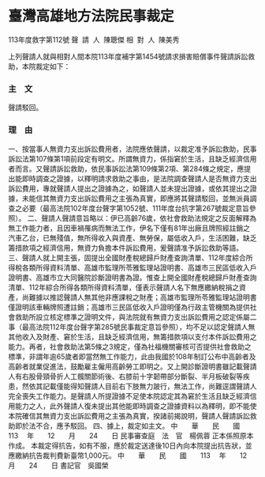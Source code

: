 # 臺灣高雄地方法院民事裁定
113年度救字第112號
聲  請  人  陳聰傑
相  對  人  陳美秀

上列聲請人就與相對人間本院113年度補字第1454號請求損害賠償事件聲請訴訟救助，本院裁定如下：
### 主　文
聲請駁回。
### 理　由
一、按當事人無資力支出訴訟費用者，法院應依聲請，以裁定准予訴訟救助，民事訴訟法第107條第1項前段定有明文。所謂無資力，係指窘於生活，且缺乏經濟信用者而言。又聲請訴訟救助，依民事訴訟法第109條第2項、第284條之規定，應提出能即時調查之證據，以釋明請求救助之事由，是法院調查聲請人是否無資力支出訴訟費用，專就聲請人提出之證據為之，如聲請人並未提出證據，或依其提出之證據，未能信其無資力支出訴訟費用之主張為真實，即應將其聲請駁回，並無派員調查之必要（最高法院102年度台聲字第1052號、111年度台抗字第267號裁定意旨參照）。
二、聲請人聲請意旨略以：伊已高齡76歲，依社會救助法規定之反面解釋為無工作能力者，且因車禍罹病而無法工作，伊名下僅有81年出廠且牌照經註銷之汽車乙台，已無殘值，無所得收入與資產、無勞保，屬低收入戶，生活困難，缺乏籌措款項之經濟信用，無資力負擔本件訴訟費用，爰聲請准予訴訟救助等語。
三、聲請人就上開主張，固提出全國財產稅總歸戶財產查詢清單、112年度綜合所得稅各類所得資料清單、高雄市監理所苓雅監理站證明書、高雄市三民區低收入戶證明書、高雄市立大同醫院診斷證明書為證。惟查上開全國財產稅總歸戶財產查詢清單、112年綜合所得各類所得資料清單，僅表示聲請人名下無應繳納稅捐之資產，尚難據以推認聲請人無其他非應課稅之財產；高雄市監理所苓雅監理站證明書僅證明該車輛牌照遭註銷；高雄市三民區低收入戶證明僅為行政主管機關為提供社會救助所設立核定標準之證明文件，與法院就有無資力支出訴訟費用之認定係屬二事（最高法院112年度台聲字第285號民事裁定意旨參照），均不足以認定聲請人無其他收入及財產、窘於生活，且缺乏經濟信用，無籌措款項以支付本件訴訟費用之能力。再者，社會救助法第5條之3規定，僅為社福機關審核可否提供社會救助之標準，非謂年逾65歲者即當然無工作能力，此由我國於108年制訂公布中高齡者及高齡者就業促進法，鼓勵雇主僱用高齡勞工即明之。又上開診斷證明書雖記載聲請人有右股骨頸骨折人工髖關節術後、右膝前十字韌帶部分斷裂、半月板破裂等疾患，然依其記載僅能得知聲請人目前右下肢無力跛行，無法工作，尚難逕謂聲請人完全喪失工作能力。是聲請人所提證據不足使本院認定其為窘於生活且缺乏經濟信用能力之人，此外聲請人復未提出其他能即時調查之證據資料以為釋明，即不能使本院確信其無資力支出訴訟費用之主張為真實，揆諸前揭說明，聲請人聲請訴訟救助即於法不合，應予駁回。
四、據上，裁定如主文。
中　　華　　民　　國　　113 　年　　12　　月　　24　　日
民事審查庭　法　官　楊佩蓉
正本係照原本作成。
本裁定得抗告，如有不服，應於裁定送達後10日內向本院提出抗告狀，並應繳納抗告裁判費新臺幣1,000元。
中　　華　　民　　國　　113 　年　　12　　月　　24　　日
書記官　吳國榮